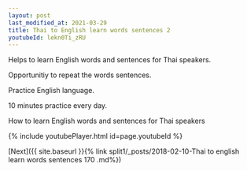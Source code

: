 ```yaml
---
layout: post
last_modified_at: 2021-03-29
title: Thai to English learn words sentences 2 
youtubeId: lekn0Ti_zRU
---
```

 
 
Helps to learn English words and sentences for Thai speakers.

Opportunitiy to repeat the words sentences. 

Practice English language. 
 
10 minutes practice every day. 
 
How to learn English words and sentences for Thai speakers 
 
{% include youtubePlayer.html id=page.youtubeId %}
 
 
[Next]({{ site.baseurl }}{% link  split1/_posts/2018-02-10-Thai to english learn words sentences 170 .md%})
 
